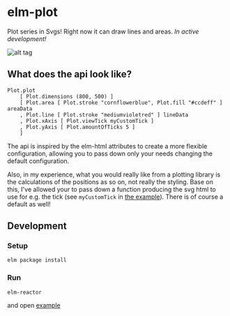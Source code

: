 # elm-plot

Plot series in Svgs! Right now it can draw lines and areas. _In active development!_

![alt tag](https://raw.githubusercontent.com/terezka/elm-plot/master/plot-example1.png)


## What does the api look like?

```
Plot.plot
    [ Plot.dimensions (800, 500) ]
    [ Plot.area [ Plot.stroke "cornflowerblue", Plot.fill "#ccdeff" ] areaData
    , Plot.line [ Plot.stroke "mediumvioletred" ] lineData
    , Plot.xAxis [ Plot.viewTick myCustomTick ]
    , Plot.yAxis [ Plot.amountOfTicks 5 ]
    ]
```

The api is inspired by the elm-html attributes to create a more flexible configuration, allowing you
to pass down only your needs changing the default configuration. 

Also, in my experience, what you would really like from a plotting library is the calculations
of the positions as so on, not really the styling. Base on this, I've allowed your to pass down a function producing
the svg html to use for e.g. the tick (see `myCustomTick` in [the example](https://github.com/terezka/elm-plot/blob/master/examples/PlotExample.elm)). There is of course a default as well!

## Development

### Setup

```
elm package install
```

### Run

```
elm-reactor
```

and open [example](http://localhost:8000/examples/PlotExample.elm)
